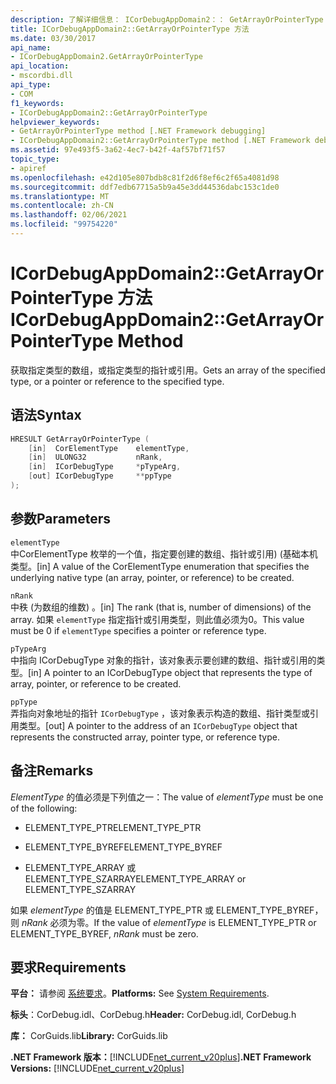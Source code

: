 ```yaml
---
description: 了解详细信息： ICorDebugAppDomain2：： GetArrayOrPointerType 方法
title: ICorDebugAppDomain2::GetArrayOrPointerType 方法
ms.date: 03/30/2017
api_name:
- ICorDebugAppDomain2.GetArrayOrPointerType
api_location:
- mscordbi.dll
api_type:
- COM
f1_keywords:
- ICorDebugAppDomain2::GetArrayOrPointerType
helpviewer_keywords:
- GetArrayOrPointerType method [.NET Framework debugging]
- ICorDebugAppDomain2::GetArrayOrPointerType method [.NET Framework debugging]
ms.assetid: 97e493f5-3a62-4ec7-b42f-4af57bf71f57
topic_type:
- apiref
ms.openlocfilehash: e42d105e807bdb8c81f2d6f8ef6c2f65a4081d98
ms.sourcegitcommit: ddf7edb67715a5b9a45e3dd44536dabc153c1de0
ms.translationtype: MT
ms.contentlocale: zh-CN
ms.lasthandoff: 02/06/2021
ms.locfileid: "99754220"
---
```

# <a name="icordebugappdomain2getarrayorpointertype-method"></a><span data-ttu-id="7da22-103">ICorDebugAppDomain2::GetArrayOrPointerType 方法</span><span class="sxs-lookup"><span data-stu-id="7da22-103">ICorDebugAppDomain2::GetArrayOrPointerType Method</span></span>

<span data-ttu-id="7da22-104">获取指定类型的数组，或指定类型的指针或引用。</span><span class="sxs-lookup"><span data-stu-id="7da22-104">Gets an array of the specified type, or a pointer or reference to the specified type.</span></span>  
  
## <a name="syntax"></a><span data-ttu-id="7da22-105">语法</span><span class="sxs-lookup"><span data-stu-id="7da22-105">Syntax</span></span>  
  
```cpp  
HRESULT GetArrayOrPointerType (  
    [in]  CorElementType    elementType,  
    [in]  ULONG32           nRank,  
    [in]  ICorDebugType     *pTypeArg,  
    [out] ICorDebugType     **ppType  
);  
```  
  
## <a name="parameters"></a><span data-ttu-id="7da22-106">参数</span><span class="sxs-lookup"><span data-stu-id="7da22-106">Parameters</span></span>  

 `elementType`  
 <span data-ttu-id="7da22-107">中CorElementType 枚举的一个值，指定要创建的数组、指针或引用)  (基础本机类型。</span><span class="sxs-lookup"><span data-stu-id="7da22-107">[in] A value of the CorElementType enumeration that specifies the underlying native type (an array, pointer, or reference) to be created.</span></span>  
  
 `nRank`  
 <span data-ttu-id="7da22-108">中秩 (为数组的维数) 。</span><span class="sxs-lookup"><span data-stu-id="7da22-108">[in] The rank (that is, number of dimensions) of the array.</span></span> <span data-ttu-id="7da22-109">如果 `elementType` 指定指针或引用类型，则此值必须为0。</span><span class="sxs-lookup"><span data-stu-id="7da22-109">This value must be 0 if `elementType` specifies a pointer or reference type.</span></span>  
  
 `pTypeArg`  
 <span data-ttu-id="7da22-110">中指向 ICorDebugType 对象的指针，该对象表示要创建的数组、指针或引用的类型。</span><span class="sxs-lookup"><span data-stu-id="7da22-110">[in] A pointer to an ICorDebugType object that represents the type of array, pointer, or reference to be created.</span></span>  
  
 `ppType`  
 <span data-ttu-id="7da22-111">弄指向对象地址的指针 `ICorDebugType` ，该对象表示构造的数组、指针类型或引用类型。</span><span class="sxs-lookup"><span data-stu-id="7da22-111">[out] A pointer to the address of an `ICorDebugType` object that represents the constructed array, pointer type, or reference type.</span></span>  
  
## <a name="remarks"></a><span data-ttu-id="7da22-112">备注</span><span class="sxs-lookup"><span data-stu-id="7da22-112">Remarks</span></span>  

 <span data-ttu-id="7da22-113">*ElementType* 的值必须是下列值之一：</span><span class="sxs-lookup"><span data-stu-id="7da22-113">The value of *elementType* must be one of the following:</span></span>  
  
- <span data-ttu-id="7da22-114">ELEMENT_TYPE_PTR</span><span class="sxs-lookup"><span data-stu-id="7da22-114">ELEMENT_TYPE_PTR</span></span>  
  
- <span data-ttu-id="7da22-115">ELEMENT_TYPE_BYREF</span><span class="sxs-lookup"><span data-stu-id="7da22-115">ELEMENT_TYPE_BYREF</span></span>  
  
- <span data-ttu-id="7da22-116">ELEMENT_TYPE_ARRAY 或 ELEMENT_TYPE_SZARRAY</span><span class="sxs-lookup"><span data-stu-id="7da22-116">ELEMENT_TYPE_ARRAY or ELEMENT_TYPE_SZARRAY</span></span>  
  
 <span data-ttu-id="7da22-117">如果 *elementType* 的值是 ELEMENT_TYPE_PTR 或 ELEMENT_TYPE_BYREF，则 *nRank* 必须为零。</span><span class="sxs-lookup"><span data-stu-id="7da22-117">If the value of *elementType* is ELEMENT_TYPE_PTR or ELEMENT_TYPE_BYREF, *nRank* must be zero.</span></span>  
  
## <a name="requirements"></a><span data-ttu-id="7da22-118">要求</span><span class="sxs-lookup"><span data-stu-id="7da22-118">Requirements</span></span>  

 <span data-ttu-id="7da22-119">**平台：** 请参阅 [系统要求](../../get-started/system-requirements.md)。</span><span class="sxs-lookup"><span data-stu-id="7da22-119">**Platforms:** See [System Requirements](../../get-started/system-requirements.md).</span></span>  
  
 <span data-ttu-id="7da22-120">**标头**：CorDebug.idl、CorDebug.h</span><span class="sxs-lookup"><span data-stu-id="7da22-120">**Header:** CorDebug.idl, CorDebug.h</span></span>  
  
 <span data-ttu-id="7da22-121">**库：** CorGuids.lib</span><span class="sxs-lookup"><span data-stu-id="7da22-121">**Library:** CorGuids.lib</span></span>  
  
 <span data-ttu-id="7da22-122">**.NET Framework 版本：**[!INCLUDE[net_current_v20plus](../../../../includes/net-current-v20plus-md.md)]</span><span class="sxs-lookup"><span data-stu-id="7da22-122">**.NET Framework Versions:** [!INCLUDE[net_current_v20plus](../../../../includes/net-current-v20plus-md.md)]</span></span>
